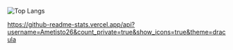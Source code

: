 
![Top Langs](https://github-readme-stats.vercel.app/api/top-langs/?username=Ametisto26&langs_count=5&layout=compact&theme=highcontrast)

https://github-readme-stats.vercel.app/api?username=Ametisto26&count_private=true&show_icons=true&theme=dracula

<!---
- 👋 Hi, I’m @ametisto26
- 👀 I’m interested in ...
- 🌱 I’m currently learning ...
- 💞️ I’m looking to collaborate on ...
- 📫 How to reach me ...

ametisto26/ametisto26 is a ✨ special ✨ repository because its `README.md` (this file) appears on your GitHub profile.
You can click the Preview link to take a look at your changes.
--->
